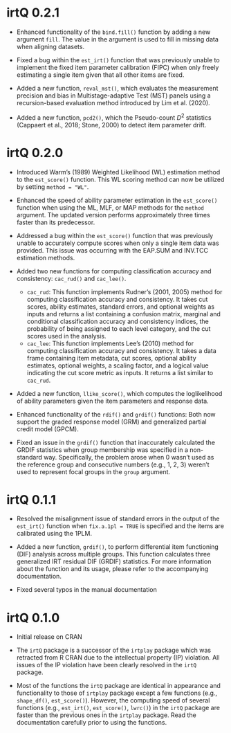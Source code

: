 
<!-- README.md is generated from README.Rmd. Please edit that file -->

# irtQ 0.2.1

- Enhanced functionality of the `bind.fill()` function by adding a new
  argument `fill`. The value in the argument is used to fill in missing
  data when aligning datasets.

- Fixed a bug within the `est_irt()` function that was previously unable
  to implement the fixed item parameter calibration (FIPC) when only
  freely estimating a single item given that all other items are fixed.

- Added a new function, `reval_mst()`, which evaluates the measurement
  precision and bias in Multistage-adaptive Test (MST) panels using a
  recursion-based evaluation method introduced by Lim et al. (2020).

- Added a new function, `pcd2()`, which the Pseudo-count $D^{2}$
  statistics (Cappaert et al., 2018; Stone, 2000) to detect item
  parameter drift.

# irtQ 0.2.0

- Introduced Warm’s (1989) Weighted Likelihood (WL) estimation method to
  the `est_score()` function. This WL scoring method can now be utilized
  by setting `method = "WL"`.

- Enhanced the speed of ability parameter estimation in the
  `est_score()` function when using the ML, MLF, or MAP methods for the
  `method` argument. The updated version performs approximately three
  times faster than its predecessor.

- Addressed a bug within the `est_score()` function that was previously
  unable to accurately compute scores when only a single item data was
  provided. This issue was occurring with the EAP.SUM and INV.TCC
  estimation methods.

- Added two new functions for computing classification accuracy and
  consistency: `cac_rud()` and `cac_lee()`.

  - `cac_rud`: This function implements Rudner’s (2001, 2005) method for
    computing classification accuracy and consistency. It takes cut
    scores, ability estimates, standard errors, and optional weights as
    inputs and returns a list containing a confusion matrix, marginal
    and conditional classification accuracy and consistency indices, the
    probability of being assigned to each level category, and the cut
    scores used in the analysis.
  - `cac_lee`: This function implements Lee’s (2010) method for
    computing classification accuracy and consistency. It takes a data
    frame containing item metadata, cut scores, optional ability
    estimates, optional weights, a scaling factor, and a logical value
    indicating the cut score metric as inputs. It returns a list similar
    to `cac_rud`.

- Added a new function, `llike_score()`, which computes the
  loglikelihood of ability parameters given the item parameters and
  response data.

- Enhanced functionality of the `rdif()` and `grdif()` functions: Both
  now support the graded response model (GRM) and generalized partial
  credit model (GPCM).

- Fixed an issue in the `grdif()` function that inaccurately calculated
  the GRDIF statistics when group membership was specified in a
  non-standard way. Specifically, the problem arose when 0 wasn’t used
  as the reference group and consecutive numbers (e.g., 1, 2, 3) weren’t
  used to represent focal groups in the `group` argument.

# irtQ 0.1.1

- Resolved the misalignment issue of standard errors in the output of
  the `est_irt()` function when `fix.a.1pl = TRUE` is specified and the
  items are calibrated using the 1PLM.

- Added a new function, `grdif()`, to perform differential item
  functioning (DIF) analysis across multiple groups. This function
  calculates three generalized IRT residual DIF (GRDIF) statistics. For
  more information about the function and its usage, please refer to the
  accompanying documentation.

- Fixed several typos in the manual documentation

# irtQ 0.1.0

- Initial release on CRAN

- The `irtQ` package is a successor of the `irtplay` package which was
  retracted from R CRAN due to the intellectual property (IP) violation.
  All issues of the IP violation have been clearly resolved in the
  `irtQ` package.

- Most of the functions the `irtQ` package are identical in appearance
  and functionality to those of `irtplay` package except a few functions
  (e.g., `shape_df()`, `est_score()`). However, the computing speed of
  several functions (e.g., `est_irt()`, `est_score()`, `lwrc()`) in the
  `irtQ` package are faster than the previous ones in the `irtplay`
  package. Read the documentation carefully prior to using the
  functions.
